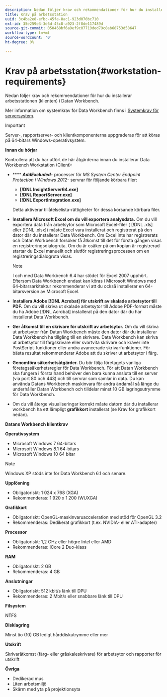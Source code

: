 ```yaml
---
description: Nedan följer krav och rekommendationer för hur du installerar arbetsstationen (klienten) i Datan Workbench.
title: Krav på arbetsstation
uuid: 3c4ba2e8-efbc-45fe-8ac1-923d070bc710
exl-id: 35e259e3-3d6d-45c8-a923-2f8de117489d
source-git-commit: 050468bf6a9ef9c07719ded79c8ab68753d58647
workflow-type: tm+mt
source-wordcount: '0'
ht-degree: 0%

---
```


# Krav på arbetsstation{#workstation-requirements}

Nedan följer krav och rekommendationer för hur du installerar arbetsstationen (klienten) i Datan Workbench.

Mer information om systemkrav för Data Workbench finns i [Systemkrav för serversystem](https://experienceleague.adobe.com/docs/data-workbench/using/server-admin-install/c-msr-server.html?lang=en).

>[!IMPORTANT]
>
>Server-, rapportserver- och klientkomponenterna uppgraderas för att köras på 64-bitars Windows-operativsystem.

**Innan du börjar**

Kontrollera att du har utfört de här åtgärderna innan du installerar Data Workbench Workstation (Client):

* **** ***AddExcluded-*** processer för  *MS System Center Endpoint Protection i Windows 2012-* servrar för följande körbara filer:

   * **[!DNL InsightServer64.exe]**
   * **[!DNL ReportServer.exe]**
   * **[!DNL ExportIntegration.exe]**

   Detta aktiverar tillåtelselista-rättigheter för dessa korsande körbara filer.

* **Installera Microsoft Excel om du vill exportera analysdata.** Om du vill exportera data från arbetsytor som Microsoft Excel-filer (  [!DNL .xls] eller  [!DNL .xlsx]) måste Excel vara installerat och registrerat på den dator där du installerar Data Workbench. Om Excel inte har registrerats och Datan Workbench försöker få åtkomst till det för första gången visas en registreringsdialogruta. Om du är osäker på om kopian är registrerad startar du Excel manuellt och slutför registreringsprocessen om en registreringsdialogruta visas.

   >[!NOTE]
   >
   >I och med Data Workbench 6.4 har stödet för Excel 2007 upphört. Eftersom Data Workbench endast kan köras i Microsoft Windows med 64-bitarsarkitektur rekommenderar vi att du också installerar en 64-bitarsversion av Microsoft Excel.

* **Installera Adobe  [!DNL Acrobat] för utskrift av skalade arbetsytor till PDF.** Om du vill skriva ut skalade arbetsytor till Adobe PDF-format måste du ha Adobe  [!DNL Acrobat] installerat på den dator där du har installerat Data Workbench.

* **Ger åtkomst till en skrivare för utskrift av arbetsytor.** Om du vill skriva ut arbetsytor från Datan Workbench måste den dator där du installerar Data Workbench ha tillgång till en skrivare. Data Workbench kan skriva ut arbetsytor till färgskrivare eller svartvita skrivare och kräver inte PostScript-funktioner eller andra avancerade skrivarfunktioner. För bästa resultat rekommenderar Adobe att du skriver ut arbetsytor i färg.
* **Genomföra säkerhetsåtgärder.** Du bör följa företagets vanliga företagssäkerhetsregler för Data Workbench. För att Datan Workbench ska fungera i första hand behöver den bara kunna ansluta till en server (via port 80 och 443) och till servrar som samlar in data. Du kan använda Datans Workbench maskinvara för andra ändamål så länge du underhåller Datan Workbench och tilldelar minst 10 GB lagringsutrymme för Data Workbench.
* Om du vill återge visualiseringar korrekt måste datorn där du installerar workbench ha ett lämpligt **grafikkort** installerat (se Krav för grafikkort nedan).

**Datans Workbench klientkrav**

**Operativsystem**

* Microsoft Windows 7 64-bitars
* Microsoft Windows 8.1 64-bitars
* Microsoft Windows 10 64 bitar

>[!NOTE]
>
>Windows XP stöds inte för Data Workbench 6.1 och senare.

**Upplösning**

* Obligatoriskt: 1 024 x 768 (XGA)
* Rekommenderas: 1 920 x 1 200 (WUXGA)

**Grafikkort**

* Obligatoriskt: OpenGL-maskinvaruacceleration med stöd för OpenGL 3.2
* Rekommenderas: Dedikerat grafikkort (t.ex. NVIDIA- eller ATI-adapter)

**Processor**

* Obligatoriskt: 1,2 GHz eller högre Intel eller AMD
* Rekommenderas: ICore 2 Duo-klass

**RAM**

* Obligatoriskt: 2 GB
* Rekommenderas: 4 GB

**Anslutningar**

* Obligatoriskt: 512 kbit/s länk till DPU
* Rekommenderas: 2 Mbit/s eller snabbare länk till DPU

**Filsystem**

NTFS

**Disklagring**

Minst tio (10) GB ledigt hårddiskutrymme eller mer

**Utskrift**

Skrivaråtkomst (färg- eller gråskaleskrivare) för arbetsytor och rapporter för utskrift

**Övriga**

* Dedikerad mus
* Liten arbetsmiljö
* Skärm med yta på projektionsyta
